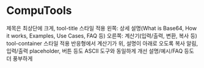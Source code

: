 # CompuTools

제목은 최상단에 크게, tool-title 스타일 적용
왼쪽: 상세 설명(What is Base64, How it works, Examples, Use Cases, FAQ 등)
오른쪽: 계산기(입력/출력, 변환, 복사 등) tool-container 스타일 적용
반응형에서 계산기가 위, 설명이 아래로 오도록
복사 알림, 입력/출력 placeholder, 버튼 등도 ASCII 도구와 동일하게 개선
설명/예시/FAQ 등도 더 풍부하게